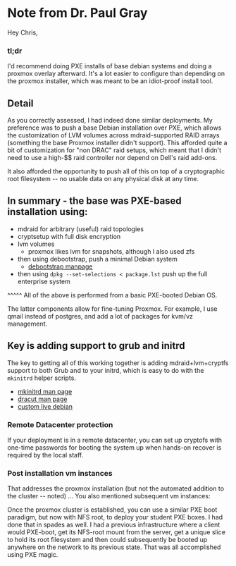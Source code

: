 # Note from Dr. Paul Gray

Hey Chris,

### tl;dr
I'd recommend doing PXE installs of base debian systems and
doing a proxmox overlay afterward.  It's a lot easier to configure than
depending on the proxmox installer, which was meant to be an idiot-proof
install tool.

## Detail
As you correctly assessed, I had indeed done similar deployments.  My
preference was to push a base Debian installation over PXE, which allows
the customization of LVM volumes across mdraid-supported RAID arrays
(something the base Proxmox installer didn't support).  This afforded
quite a bit of customization for "non DRAC" raid setups, which meant
that I didn't need to use a high-$$ raid controller nor depend on Dell's
raid add-ons.

It also afforded the opportunity to push all of this on top of a
cryptographic root filesystem -- no usable data on any physical disk at
any time.

## In summary - the base was PXE-based installation using:
- mdraid for arbitrary (useful) raid topologies
- cryptsetup with full disk encryption
- lvm volumes
    * proxmox likes lvm for snapshots, although I also used zfs
- then using debootstrap, push a minimal Debian system
    * [debootstrap manpage](https://www.debian.org/releases/stretch/amd64/apds03.html.en)
- then using `dpkg --set-selections < package.lst` push up the full
enterprise system
  

^^^^^ All of the above is performed from a basic PXE-booted Debian OS.

The latter components allow for fine-tuning Proxmox.  For example, I use
qmail instead of postgres, and add a lot of packages for kvm/vz management.

## Key is adding support to grub and initrd
The key to getting all of this working together is adding
mdraid+lvm+cryptfs support to both Grub and to your initrd, which is
easy to do with the `mkinitrd` helper scripts.
- [mkinitrd man page](http://man7.org/linux/man-pages/man8/mkinitrd.8.html)
- [dracut man page](https://dracut.wiki.kernel.org/index.php/Main_Page)
- [custom live debian](https://www.bustawin.com/create-a-custom-live-debian-9-the-pro-way/)

### Remote Datacenter protection
If your deployment is in a remote datacenter, you can set up cryptofs
with one-time passwords for booting the system up when hands-on recover
is required by the local staff.

### Post installation vm instances
That addresses the proxmox installation (but not the automated addition
to the cluster -- noted) ... You also mentioned subsequent vm instances:

Once the proxmox cluster is established, you can use a similar PXE boot
paradigm, but now with NFS root, to deploy your student PXE boxes.  I
had done that in spades as well.  I had a previous infrastructure where
a client would PXE-boot, get its NFS-root mount from the server, get a
unique slice to hold its root filesystem and then could subsequently be
booted up anywhere on the network to its previous state.  That was all
accomplished using PXE magic.
